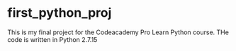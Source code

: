 # first_python_proj


This is my final project for the Codeacademy Pro Learn Python course.  THe code is written in Python 2.7.15
